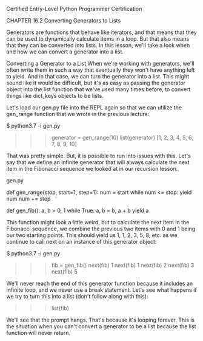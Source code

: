 
Certified Entry-Level Python Programmer Certification


CHAPTER 16.2
Converting Generators to Lists


Generators are functions that behave like iterators, and that means that they can be used to dynamically calculate items in a loop. But that also means that they can be converted into lists. In this lesson, we'll take a look when and how we can convert a generator into a list.

Converting a Generator to a List
When we're working with generators, we'll often write them in such a way that eventually they won't have anything left to yield. And in that case, we can turn the generator into a list. This might sound like it would be difficult, but it's as easy as passing the generator object into the list function that we've used many times before, to convert things like dict_keys objects to be lists.

Let's load our gen.py file into the REPL again so that we can utilize the gen_range function that we wrote in the previous lecture:

$ python3.7 -i gen.py
>>> generator = gen_range(10)
>>> list(generator)
[1, 2, 3, 4, 5, 6, 7, 8, 9, 10]

That was pretty simple. But, it is possible to run into issues with this. Let's say that we define an infinite generator that will always calculate the next item in the Fibonacci sequence we looked at in our recursion lesson.

gen.py

def gen_range(stop, start=1, step=1):
    num = start
    while num <= stop:
        yield num
        num += step

def gen_fib():
    a, b = 0, 1
    while True:
        a, b = b, a + b
        yield a

This function might look a little weird, but to calculate the next item in the Fibonacci sequence, we combine the previous two items with 0 and 1 being our two starting points. This should yield us 1, 1, 2, 3, 5, 8, etc. as we continue to call next on an instance of this generator object:

$ python3.7 -i gen.py
>>> fib = gen_fib()
>>> next(fib)
1
>>> next(fib)
1
>>> next(fib)
2
>>> next(fib)
3
>>> next(fib)
5

We'll never reach the end of this generator function because it includes an infinite loop, and we never use a break statement. Let's see what happens if we try to turn this into a list (don't follow along with this):

>>> list(fib)

We'll see that the prompt hangs. That's because it's looping forever. This is the situation when you can't convert a generator to be a list because the list function will never return.
